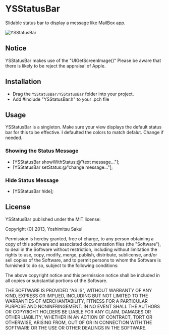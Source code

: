 YSStatusBar
===========

Slidable status bar to display a message like MailBox app.

![YSStatusBar](http://s11.postimg.org/wrhhmm6cz/i_OS_2013_10_29_17_20_46.png)

## Notice

YSStatusBar makes use of the "UIGetScreenImage()"
Please be aware that there is likely to be reject the appraisal of Apple.

## Installation

* Drag the `YSStatusBar/YSStatusBar` folder into your project.
* Add #include "YSStatusBar.h" to your .pch file


## Usage

YSStatusBar is a singleton. Make sure your view displays the default status bar
for this to be effective. I defaulted the colors to match defalut. Change if
needed.


### Showing the Status Message

* [YSStatusBar showWithStatus:@"text message..."];
* [YSStatusBar setStatus:@"change message..."];

### Hide Status Message

* [YSStatusBar hide];

## License

YSStatusBar published under the MIT license:

Copyright (C) 2013, Yoshimitsu Sakui

Permission is hereby granted, free of charge, to any person obtaining a copy of
this software and associated documentation files (the "Software"), to deal in
the Software without restriction, including without limitation the rights to
use, copy, modify, merge, publish, distribute, sublicense, and/or sell copies of
the Software, and to permit persons to whom the Software is furnished to do so,
subject to the following conditions:

The above copyright notice and this permission notice shall be included in all
copies or substantial portions of the Software.

THE SOFTWARE IS PROVIDED "AS IS", WITHOUT WARRANTY OF ANY KIND, EXPRESS OR
IMPLIED, INCLUDING BUT NOT LIMITED TO THE WARRANTIES OF MERCHANTABILITY, FITNESS
FOR A PARTICULAR PURPOSE AND NONINFRINGEMENT. IN NO EVENT SHALL THE AUTHORS OR
COPYRIGHT HOLDERS BE LIABLE FOR ANY CLAIM, DAMAGES OR OTHER LIABILITY, WHETHER
IN AN ACTION OF CONTRACT, TORT OR OTHERWISE, ARISING FROM, OUT OF OR IN
CONNECTION WITH THE SOFTWARE OR THE USE OR OTHER DEALINGS IN THE SOFTWARE.

